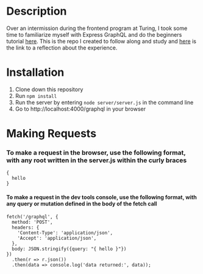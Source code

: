 # Description
Over an intermission during the frontend program at Turing, I took some time to familiarize myself with Express GraphQL and do the beginners tutorial [here](https://graphql.org/graphql-js/). This is the repo I created to follow along and study and [here](https://gist.github.com/RMartin0717/dd088a9590a8f1dc94944f52956d52dc) is the link to a reflection about the experience.


# Installation
1. Clone down this repository
2. Run ```npm install```
3. Run the server by entering ```node server/server.js``` in the command line
4. Go to http://localhost:4000/graphql in your browser

# Making Requests

### To make a request in the browser, use the following format, with any root written in the server.js within the curly braces

```
{
  hello
}
```

#### To make a request in the dev tools console, use the following format, with any query or mutation defined in the body of the fetch call

```
fetch('/graphql', {
  method: 'POST',
  headers: {
    'Content-Type': 'application/json',
    'Accept': 'application/json',
  },
  body: JSON.stringify({query: "{ hello }"})
})
  .then(r => r.json())
  .then(data => console.log('data returned:', data));
```
